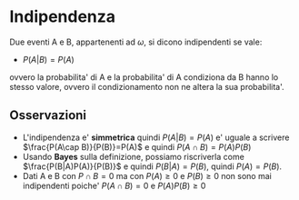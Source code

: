 # Indipendenza
Due eventi A e B, appartenenti ad $\omega$, si dicono indipendenti se vale:
- $P(A|B)=P(A)$

ovvero la probabilita' di A e la probabilita' di A condiziona da B hanno lo stesso valore, ovvero il condizionamento non ne altera la sua probabilita'.

## Osservazioni
- L'indipendenza e' **simmetrica**
	 quindi $P(A|B)=P(A)$ e' uguale a scrivere $\frac{P(A\cap B)}{P(B)}=P(A)$ e quindi $P(A\cap B)=P(A)P(B)$
-  Usando **Bayes** sulla definizione, possiamo riscriverla come $\frac{P(B|A)P(A)}{P(B)}$ e quindi $P(B|A)=P(B)$, quindi $P(A)=P(B)$.
-  Dati A e B con $P\cap B=0$ ma con $P(A)\ge 0$ e $P(B)\ge 0$ non sono mai indipendenti poiche' $P(A\cap B)=0$ e $P(A)P(B)\ge0$
